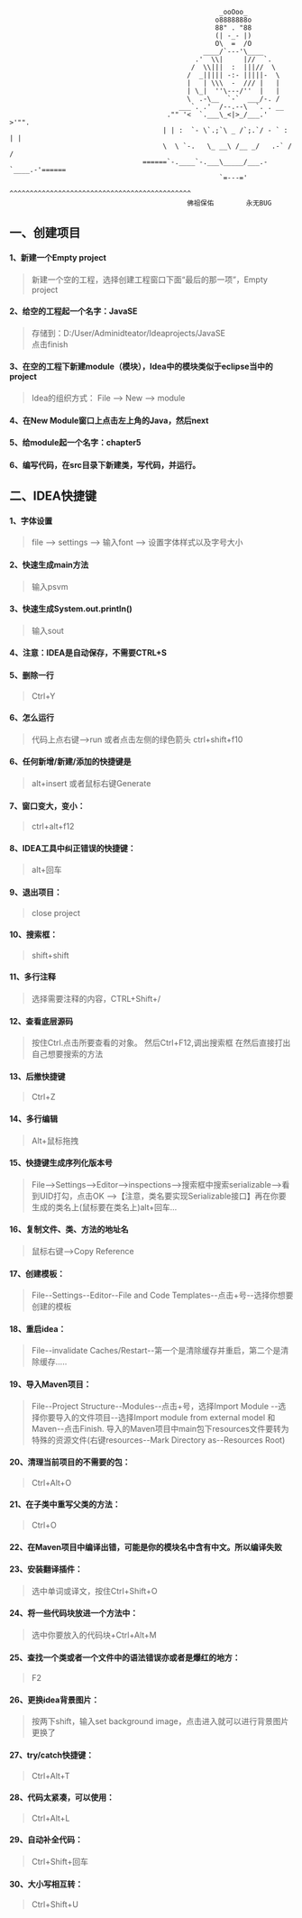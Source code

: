 
                          
                                                        _ooOoo_  
                                                       o8888888o  
                                                       88" . "88  
                                                       (| -_- |)  
                                                       O\  =  /O  
                                                    ____/`---'\____  
                                                  .'  \\|     |//  `.  
                                                 /  \\|||  :  |||//  \  
                                                /  _||||| -:- |||||-  \  
                                                |   | \\\  -  /// |   |  
                                                | \_|  ''\---/''  |   |  
                                                \  .-\__  `-`  ___/-. /  
                                              ___`. .'  /--.--\  `. . __  
                                           ."" '<  `.___\_<|>_/___.'  >'"".  
                                          | | :  `- \`.;`\ _ /`;.`/ - ` : | |  
                                          \  \ `-.   \_ __\ /__ _/   .-` /  /  
                                     ======`-.____`-.___\_____/___.-`____.-'======  
                                                        `=---='  
                                     ^^^^^^^^^^^^^^^^^^^^^^^^^^^^^^^^^^^^^^^^^^^^^  
                                                佛祖保佑        永无BUG  


## 一、创建项目
  #### 1、新建一个Empty project
  > 新建一个空的工程，选择创建工程窗口下面“最后的那一项”，Empty project

  #### 2、给空的工程起一个名字：JavaSE
  > 存储到：D:/User/Adminidteator/Ideaprojects/JavaSE  
    点击finish

  #### 3、在空的工程下新建module（模块），Idea中的模块类似于eclipse当中的project
  > Idea的组织方式：
        File --> New --> module

  #### 4、在New Module窗口上点击左上角的Java，然后next

  #### 5、给module起一个名字：chapter5

  #### 6、编写代码，在src目录下新建类，写代码，并运行。

## 二、IDEA快捷键
  #### 1、字体设置
  > file --> settings --> 输入font --> 设置字体样式以及字号大小
  
  #### 2、快速生成main方法
  > 输入psvm
  
  #### 3、快速生成System.out.println()
  > 输入sout
  
  #### 4、注意：IDEA是自动保存，不需要CTRL+S
  
  #### 5、删除一行
  > Ctrl+Y
  
  #### 6、怎么运行
  > 代码上点右键-->run
  > 或者点击左侧的绿色箭头
  > ctrl+shift+f10
  
  #### 6、任何新增/新建/添加的快捷键是
  > alt+insert
  > 或者鼠标右键Generate
  
  #### 7、窗口变大，变小：
  > ctrl+alt+f12
  
  #### 8、IDEA工具中纠正错误的快捷键：
  > alt+回车
  
  #### 9、退出项目：
  > close project
  
  #### 10、搜索框：
  > shift+shift
  
  #### 11、多行注释
  > 选择需要注释的内容，CTRL+Shift+/
  
  #### 12、查看底层源码
  > 按住Ctrl.点击所要查看的对象。
  > 然后Ctrl+F12,调出搜索框
  > 在然后直接打出自己想要搜索的方法
  
  #### 13、后撤快捷键
  > Ctrl+Z
  
  #### 14、多行编辑
  > Alt+鼠标拖拽
  
  #### 15、快捷键生成序列化版本号
  > File-->Settings-->Editor-->inspections-->搜索框中搜索serializable-->看到UID打勾，点击OK
  > -->【注意，类名要实现Serializable接口】再在你要生成的类名上(鼠标要在类名上)alt+回车...
  
  #### 16、复制文件、类、方法的地址名
  > 鼠标右键-->Copy Reference
  
  #### 17、创建模板：
  > File--Settings--Editor--File and Code Templates--点击+号--选择你想要创建的模板
  
  #### 18、重启idea：
  > File--invalidate Caches/Restart--第一个是清除缓存并重启，第二个是清除缓存.....
  
  #### 19、导入Maven项目：
  > File--Project Structure--Modules--点击+号，选择Import Module
  > --选择你要导入的文件项目--选择Import module from external model 和 Maven--点击Finish.
  > 导入的Maven项目中main包下resources文件要转为特殊的资源文件(右键resources--Mark Directory as--Resources Root)
  
  #### 20、清理当前项目的不需要的包：
  > Ctrl+Alt+O
  
  #### 21、在子类中重写父类的方法：
  > Ctrl+O
  
  #### 22、在Maven项目中编译出错，可能是你的模块名中含有中文。所以编译失败
  
  #### 23、安装翻译插件：
  > 选中单词或译文，按住Ctrl+Shift+O
  
  #### 24、将一些代码块放进一个方法中：
  > 选中你要放入的代码块+Ctrl+Alt+M
  
  #### 25、查找一个类或者一个文件中的语法错误亦或者是爆红的地方：
  > F2
  
  #### 26、更换idea背景图片：
  > 按两下shift，输入set background image，点击进入就可以进行背景图片更换了
  
  #### 27、try/catch快捷键：
  > Ctrl+Alt+T
  
  #### 28、代码太紧凑，可以使用：
  > Ctrl+Alt+L
  
  #### 29、自动补全代码：
  > Ctrl+Shift+回车
  
  #### 30、大小写相互转：
  > Ctrl+Shift+U
  